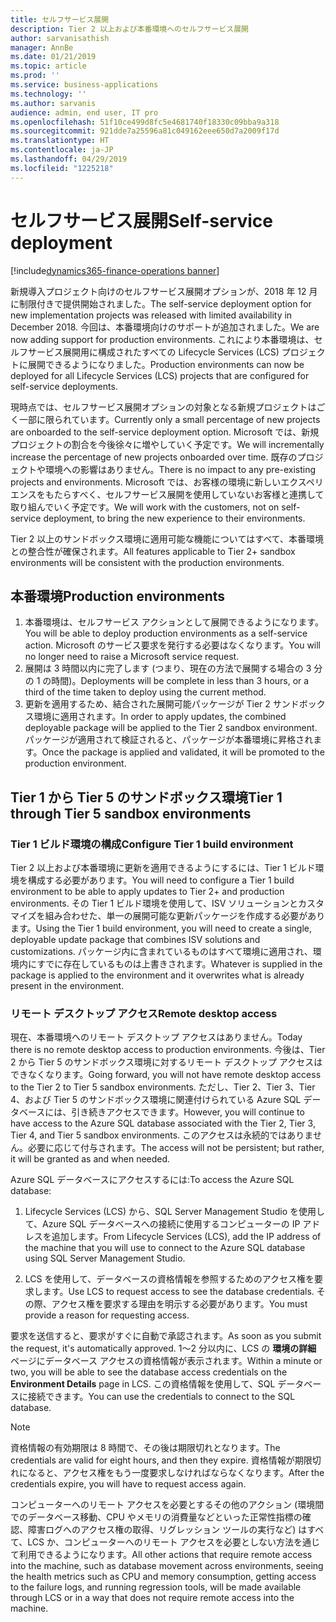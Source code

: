 ```yaml
---
title: セルフサービス展開
description: Tier 2 以上および本番環境へのセルフサービス展開
author: sarvanisathish
manager: AnnBe
ms.date: 01/21/2019
ms.topic: article
ms.prod: ''
ms.service: business-applications
ms.technology: ''
ms.author: sarvanis
audience: admin, end user, IT pro
ms.openlocfilehash: 51f10ce499d8fc5e4681740f18330c09bba9a318
ms.sourcegitcommit: 921dde7a25596a81c049162eee650d7a2009f17d
ms.translationtype: HT
ms.contentlocale: ja-JP
ms.lasthandoff: 04/29/2019
ms.locfileid: "1225218"
---
```

# <a name="self-service-deployment"></a><span data-ttu-id="38c4b-103">セルフサービス展開</span><span class="sxs-lookup"><span data-stu-id="38c4b-103">Self-service deployment</span></span>
[!include[dynamics365-finance-operations banner](../includes/dynamics365-finance-operations.md)]

<span data-ttu-id="38c4b-104">新規導入プロジェクト向けのセルフサービス展開オプションが、2018 年 12 月に制限付きで提供開始されました。</span><span class="sxs-lookup"><span data-stu-id="38c4b-104">The self-service deployment option for new implementation projects was released with limited availability in December 2018.</span></span> <span data-ttu-id="38c4b-105">今回は、本番環境向けのサポートが追加されました。</span><span class="sxs-lookup"><span data-stu-id="38c4b-105">We are now adding  support for production environments.</span></span> <span data-ttu-id="38c4b-106">これにより本番環境は、セルフサービス展開用に構成されたすべての Lifecycle Services (LCS) プロジェクトに展開できるようになりました。</span><span class="sxs-lookup"><span data-stu-id="38c4b-106">Production environments can now be deployed for all Lifecycle Services (LCS) projects that are configured for self-service deployments.</span></span>

<span data-ttu-id="38c4b-107">現時点では、セルフサービス展開オプションの対象となる新規プロジェクトはごく一部に限られています。</span><span class="sxs-lookup"><span data-stu-id="38c4b-107">Currently only a small percentage of new projects are onboarded to the self-service deployment option.</span></span> <span data-ttu-id="38c4b-108">Microsoft では、新規プロジェクトの割合を今後徐々に増やしていく予定です。</span><span class="sxs-lookup"><span data-stu-id="38c4b-108">We will incrementally increase the percentage of new projects onboarded over time.</span></span> <span data-ttu-id="38c4b-109">既存のプロジェクトや環境への影響はありません。</span><span class="sxs-lookup"><span data-stu-id="38c4b-109">There is no impact to any pre-existing projects and environments.</span></span> <span data-ttu-id="38c4b-110">Microsoft では、お客様の環境に新しいエクスペリエンスをもたらすべく、セルフサービス展開を使用していないお客様と連携して取り組んでいく予定です。</span><span class="sxs-lookup"><span data-stu-id="38c4b-110">We will work with the customers, not on self-service deployment, to bring the new experience to their environments.</span></span>

<span data-ttu-id="38c4b-111">Tier 2 以上のサンドボックス環境に適用可能な機能についてはすべて、本番環境との整合性が確保されます。</span><span class="sxs-lookup"><span data-stu-id="38c4b-111">All features applicable to Tier 2+ sandbox environments will be consistent with the production environments.</span></span>

## <a name="production-environments"></a><span data-ttu-id="38c4b-112">本番環境</span><span class="sxs-lookup"><span data-stu-id="38c4b-112">Production environments</span></span>
1. <span data-ttu-id="38c4b-113">本番環境は、セルフサービス アクションとして展開できるようになります。</span><span class="sxs-lookup"><span data-stu-id="38c4b-113">You will be able to deploy production environments as a self-service action.</span></span> <span data-ttu-id="38c4b-114">Microsoft のサービス要求を発行する必要はなくなります。</span><span class="sxs-lookup"><span data-stu-id="38c4b-114">You will no longer need to raise a Microsoft service request.</span></span>
2. <span data-ttu-id="38c4b-115">展開は 3 時間以内に完了します (つまり、現在の方法で展開する場合の 3 分の 1 の時間)。</span><span class="sxs-lookup"><span data-stu-id="38c4b-115">Deployments will be complete in less than 3 hours, or a third of the time taken to deploy using the current method.</span></span>
3. <span data-ttu-id="38c4b-116">更新を適用するため、結合された展開可能パッケージが Tier 2 サンドボックス環境に適用されます。</span><span class="sxs-lookup"><span data-stu-id="38c4b-116">In order to apply updates, the combined deployable package will be applied to the Tier 2 sandbox environment.</span></span> <span data-ttu-id="38c4b-117">パッケージが適用されて検証されると、パッケージが本番環境に昇格されます。</span><span class="sxs-lookup"><span data-stu-id="38c4b-117">Once the package is applied and validated, it will be promoted to the production environment.</span></span> 

## <a name="tier-1-through-tier-5-sandbox-environments"></a><span data-ttu-id="38c4b-118">Tier 1 から Tier 5 のサンドボックス環境</span><span class="sxs-lookup"><span data-stu-id="38c4b-118">Tier 1 through Tier 5 sandbox environments</span></span>

### <a name="configure-tier-1-build-environment"></a><span data-ttu-id="38c4b-119">Tier 1 ビルド環境の構成</span><span class="sxs-lookup"><span data-stu-id="38c4b-119">Configure Tier 1 build environment</span></span>
<span data-ttu-id="38c4b-120">Tier 2 以上および本番環境に更新を適用できるようにするには、Tier 1 ビルド環境を構成する必要があります。</span><span class="sxs-lookup"><span data-stu-id="38c4b-120">You will need to configure a Tier 1 build environment to be able to apply updates to Tier 2+ and production environments.</span></span> <span data-ttu-id="38c4b-121">その Tier 1 ビルド環境を使用して、ISV ソリューションとカスタマイズを組み合わせた、単一の展開可能な更新パッケージを作成する必要があります。</span><span class="sxs-lookup"><span data-stu-id="38c4b-121">Using the Tier 1 build environment, you will need to create a single, deployable update package that combines ISV solutions and customizations.</span></span> <span data-ttu-id="38c4b-122">パッケージ内に含まれているものはすべて環境に適用され、環境内にすでに存在しているものは上書きされます。</span><span class="sxs-lookup"><span data-stu-id="38c4b-122">Whatever is supplied in the package is applied to the environment and it overwrites what is already present in the environment.</span></span>

### <a name="remote-desktop-access"></a><span data-ttu-id="38c4b-123">リモート デスクトップ アクセス</span><span class="sxs-lookup"><span data-stu-id="38c4b-123">Remote desktop access</span></span>
<span data-ttu-id="38c4b-124">現在、本番環境へのリモート デスクトップ アクセスはありません。</span><span class="sxs-lookup"><span data-stu-id="38c4b-124">Today there is no remote desktop access to production environments.</span></span> <span data-ttu-id="38c4b-125">今後は、Tier 2 から Tier 5 のサンドボックス環境に対するリモート デスクトップ アクセスはできなくなります。</span><span class="sxs-lookup"><span data-stu-id="38c4b-125">Going forward, you will not have remote desktop access to the Tier 2 to Tier 5 sandbox environments.</span></span> <span data-ttu-id="38c4b-126">ただし、Tier 2、Tier 3、Tier 4、および Tier 5 のサンドボックス環境に関連付けられている Azure SQL データベースには、引き続きアクセスできます。</span><span class="sxs-lookup"><span data-stu-id="38c4b-126">However, you will continue to have access to the Azure SQL database associated with the Tier 2, Tier 3, Tier 4, and Tier 5 sandbox environments.</span></span> <span data-ttu-id="38c4b-127">このアクセスは永続的ではありません。必要に応じて付与されます。</span><span class="sxs-lookup"><span data-stu-id="38c4b-127">The access will not be persistent; but rather, it will be granted as and when needed.</span></span> 

<span data-ttu-id="38c4b-128">Azure SQL データベースにアクセスするには:</span><span class="sxs-lookup"><span data-stu-id="38c4b-128">To access the Azure SQL database:</span></span>

1.  <span data-ttu-id="38c4b-129">Lifecycle Services (LCS) から、SQL Server Management Studio を使用して、Azure SQL データベースへの接続に使用するコンピューターの IP アドレスを追加します。</span><span class="sxs-lookup"><span data-stu-id="38c4b-129">From Lifecycle Services (LCS), add the IP address of the machine that you will use to connect to the Azure SQL database using SQL Server Management Studio.</span></span>

2.  <span data-ttu-id="38c4b-130">LCS を使用して、データベースの資格情報を参照するためのアクセス権を要求します。</span><span class="sxs-lookup"><span data-stu-id="38c4b-130">Use LCS to request access to see the database credentials.</span></span> <span data-ttu-id="38c4b-131">その際、アクセス権を要求する理由を明示する必要があります。</span><span class="sxs-lookup"><span data-stu-id="38c4b-131">You must provide a reason for requesting access.</span></span>

<span data-ttu-id="38c4b-132">要求を送信すると、要求がすぐに自動で承認されます。</span><span class="sxs-lookup"><span data-stu-id="38c4b-132">As soon as you submit the request, it's automatically approved.</span></span> <span data-ttu-id="38c4b-133">1〜2 分以内に、LCS の **環境の詳細** ページにデータベース アクセスの資格情報が表示されます。</span><span class="sxs-lookup"><span data-stu-id="38c4b-133">Within a minute or two, you will be able to see the database access credentials on the **Environment Details** page in LCS.</span></span> <span data-ttu-id="38c4b-134">この資格情報を使用して、SQL データベースに接続できます。</span><span class="sxs-lookup"><span data-stu-id="38c4b-134">You can use the credentials to connect to the SQL database.</span></span>

> [!NOTE]
> <span data-ttu-id="38c4b-135">資格情報の有効期限は 8 時間で、その後は期限切れとなります。</span><span class="sxs-lookup"><span data-stu-id="38c4b-135">The credentials are valid for eight hours, and then they expire.</span></span> <span data-ttu-id="38c4b-136">資格情報が期限切れになると、アクセス権をもう一度要求しなければならなくなります。</span><span class="sxs-lookup"><span data-stu-id="38c4b-136">After the credentials expire, you will have to request access again.</span></span>

<span data-ttu-id="38c4b-137">コンピューターへのリモート アクセスを必要とするその他のアクション (環境間でのデータベース移動、CPU やメモリの消費量などといった正常性指標の確認、障害ログへのアクセス権の取得、リグレッション ツールの実行など) はすべて、LCS か、コンピューターへのリモート アクセスを必要としない方法を通じて利用できるようになります。</span><span class="sxs-lookup"><span data-stu-id="38c4b-137">All other actions that require remote access into the machine, such as database movement across environments, seeing the health metrics such as CPU and memory consumption, getting access to the failure logs, and running regression tools, will be made available through LCS or in a way that does not require remote access into the machine.</span></span>
